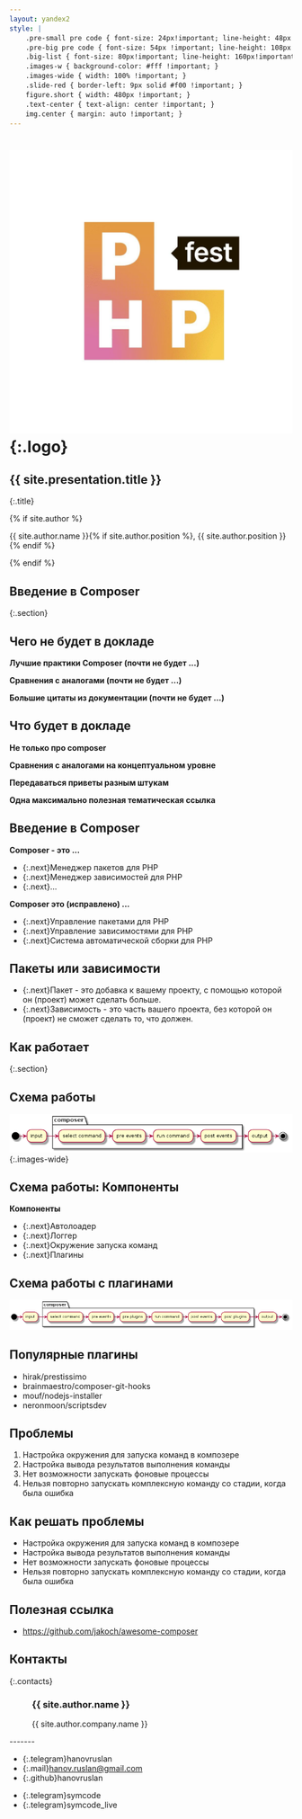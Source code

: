 ```yaml
---
layout: yandex2
style: |
    .pre-small pre code { font-size: 24px!important; line-height: 48px!important; }
    .pre-big pre code { font-size: 54px !important; line-height: 108px !important; } #  9 lines x 52 symbols
    .big-list { font-size: 80px!important; line-height: 160px!important; }
    .images-w { background-color: #fff !important; }
    .images-wide { width: 100% !important; }
    .slide-red { border-left: 9px solid #f00 !important; }
    figure.short { width: 480px !important; }
    .text-center { text-align: center !important; }
    img.center { margin: auto !important; }
---
```

# ![](pictures/phpfest.jpg){:.logo}

## {{ site.presentation.title }}
{:.title}

<div class="authors">
{% if site.author %}
<p>{{ site.author.name }}{% if site.author.position %}, {{ site.author.position }}{% endif %}</p>
{% endif %}
</div>

## Введение в Composer
{:.section}

## Чего не будет в докладе

**Лучшие практики Composer (почти не будет ...)**

**Сравнения с аналогами (почти не будет ...)**

**Большие цитаты из документации (почти не будет ...)**

## Что будет в докладе

**Не только про composer**

**Сравнения с аналогами на концептуальном уровне**

**Передаваться приветы разным штукам**

**Одна максимально полезная тематическая ссылка**

## Введение в Composer

**Composer - это ...**

- {:.next}Менеджер пакетов для PHP
- {:.next}Менеджер зависимостей для PHP
- {:.next}...

**Composer это (исправлено) ...**

- {:.next}Управление пакетами для PHP
- {:.next}Управление зависимостями для PHP
- {:.next}Система автоматической сборки для PHP

## Пакеты или зависимости

- {:.next}Пакет - это добавка к вашему проекту, с помощью которой он (проект) может сделать больше.
- {:.next}Зависимость - это часть вашего проекта, без которой он (проект) не сможет сделать то, что должен.

## Как работает
{:.section}

## Схема работы

![](pictures/schema/composer.png){:.images-wide}

## Схема работы: Компоненты

**Компоненты**

* {:.next}Автолоадер
* {:.next}Логгер
* {:.next}Окружение запуска команд
* {:.next}Плагины

## Схема работы с плагинами

![](pictures/schema/composer-with-plugins.png)

## Популярные плагины

* hirak/prestissimo
* brainmaestro/composer-git-hooks
* mouf/nodejs-installer
* neronmoon/scriptsdev

## Проблемы

1. Настройка окружения для запуска команд в композере
1. Настройка вывода результатов выполнения команды
1. Нет возможности запускать фоновые процессы
1. Нельзя повторно запускать комплексную команду со стадии, когда была ошибка

## Как решать проблемы

* Настройка окружения для запуска команд в композере
* Настройка вывода результатов выполнения команды
* Нет возможности запускать фоновые процессы
* Нельзя повторно запускать комплексную команду со стадии, когда была ошибка

## Полезная ссылка

* https://github.com/jakoch/awesome-composer

## Контакты
{:.contacts}

<figure markdown="1">

### {{ site.author.name }}
{{ site.author.company.name }}

</figure>
<!-- разделитель контактов -->
-------

<!-- left -->
- {:.telegram}hanovruslan
- {:.mail}hanov.ruslan@gmail.com
- {:.github}hanovruslan

<!-- right -->

- {:.telegram}symcode
- {:.telegram}symcode_live

<!-- right -->
